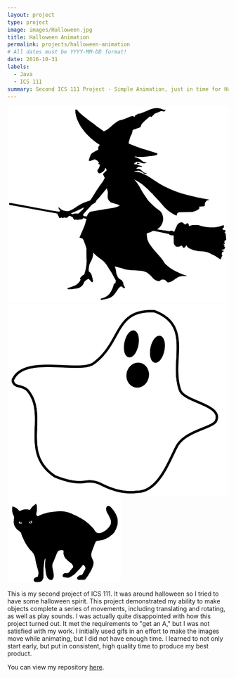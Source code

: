 ```yaml
---
layout: project
type: project
image: images/Halloween.jpg
title: Halloween Animation
permalink: projects/halloween-animation
# All dates must be YYYY-MM-DD format!
date: 2016-10-31
labels:
  - Java
  - ICS 111
summary: Second ICS 111 Project - Simple Animation, just in time for Halloween.
---
```


<div class="ui small images">
  <img class="ui image" src="../images/Witch.png">
  <img class="ui image" src="../images/Ghost.png">
  <img class="ui image" src="../images/Cat.png">
</div>


This is my second project of ICS 111.  It was around halloween so I tried to have some halloween spirit.  This project demonstrated my ability to make objects complete a series of movements, including translating and rotating, as well as play sounds.  I was actually quite disappointed with how this project turned out.  It met the requirements to "get an A," but I was not satisfied with my work.  I initially used gifs in an effort to make the images move while animating, but I did not have enough time.  I learned to not only start early, but put in consistent, high quality time to produce my best product.

You can view my repository [here](https://github.com/Olivia-Murray/ICS111-Project2).
